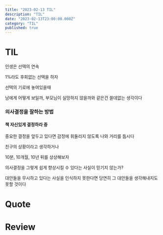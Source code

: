 ```yaml
---
title: "2023-02-13 TIL"
description: "TIL"
date: "2023-02-13T23:00:00.000Z"
category: "TIL"
published: true
---
```


# TIL

인생은 선택의 연속

1%라도 후회없는 선택을 하자

선택의 기로에 놓여있을때

남에게 어떻게 보일까, 부모님이 실망하지 않을까와 같은건 쓸데없는 생각이다 

### 의사결정을 잘하는 방법

####  책 자신있게 결정하라 중

중요한 결정을 앞두고 있다면 감정에 휘둘리지 않도록 나와 거리를 둡시다

친구의 상황이라고 생각하거나

10분, 10개월, 10년 뒤를 상상해보자

의사결정을 그렇게 쉽게 향상시킬 수 있다는 사실이 믿기지 않는가?

대안들을 무시하고 있다는 사실을 인식하지 못한다면 당연히 그 대안들을 생각해내지도 못할 것이다


# Quote


# Review

